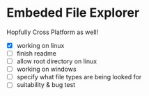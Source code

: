 # Embeded File Explorer
Hopfully Cross Platform as well!

- [x] working on linux
- [ ] finish readme
- [ ] allow root directory on linux
- [ ] working on windows
- [ ] specify what file types are being looked for
- [ ] suitability & bug test